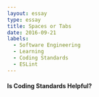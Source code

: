 ```yaml
---
layout: essay
type: essay
title: Spaces or Tabs
date: 2016-09-21
labels:
  - Software Engineering
  - Learning
  - Coding Standards
  - ESLint
---
```


<h4>Is Coding Standards Helpful?</h4>
